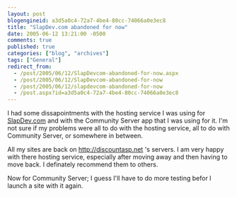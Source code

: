 ```yaml
---
layout: post
blogengineid: a3d5a0c4-72a7-4be4-80cc-74066a0e3ec8
title: "SlapDev.com abandoned for now"
date: 2005-06-12 13:21:00 -0500
comments: true
published: true
categories: ["blog", "archives"]
tags: ["General"]
redirect_from: 
  - /post/2005/06/12/SlapDevcom-abandoned-for-now.aspx
  - /post/2005/06/12/SlapDevcom-abandoned-for-now
  - /post/2005/06/12/slapdevcom-abandoned-for-now
  - /post.aspx?id=a3d5a0c4-72a7-4be4-80cc-74066a0e3ec8
---
```


I had some dissapointments with the hosting service I was using for <a title="SlapDev.com" href="http://SlapDev.com" target="_blank">SlapDev.com</a> and with the Community Server app that I was using for it. I'm not sure if my problems were all to do with the hosting service, all to do with Community Server, or somewhere in between.

All my sites are back on <A href="http://discountasp.net">http://discountasp.net</A> 's servers. I am very happy with there hosting service, especially after moving away and then having to move back. I definately recommend them to others.

Now for Community Server; I guess I'll have to do more testing befor I launch a site with it again.
